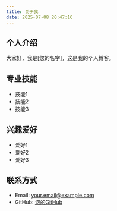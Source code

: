 ```yaml
---
title: 关于我
date: 2025-07-08 20:47:16
---
```


## 个人介绍

大家好，我是[您的名字]，这是我的个人博客。

## 专业技能

- 技能1
- 技能2
- 技能3

## 兴趣爱好

- 爱好1
- 爱好2
- 爱好3

## 联系方式

- Email: your.email@example.com
- GitHub: [您的GitHub](https://github.com/您的用户名)
